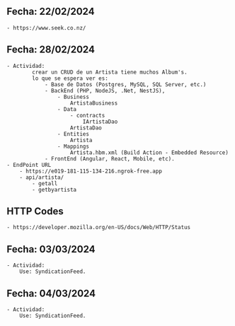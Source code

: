 ## Fecha: 22/02/2024
    - https://www.seek.co.nz/

## Fecha: 28/02/2024

    - Actividad: 
            crear un CRUD de un Artista tiene muchos Album's.
            lo que se espera ver es: 
                - Base de Datos (Postgres, MySQL, SQL Server, etc.)
                - BackEnd (PHP, NodeJS, .Net, NestJS), 
                    - Business
                        ArtistaBusiness
                    - Data
                        - contracts
                            IArtistaDao
                        ArtistaDao
                    - Entities
                        Artista
                    - Mappings
                        Artista.hbm.xml (Build Action - Embedded Resource)
                - FrontEnd (Angular, React, Mobile, etc).
    - EndPoint URL
        - https://e019-181-115-134-216.ngrok-free.app
        - api/artista/
            - getall
            - getbyartista

## HTTP Codes
    - https://developer.mozilla.org/en-US/docs/Web/HTTP/Status
## Fecha: 03/03/2024

    - Actividad:
        Use: SyndicationFeed.
## Fecha: 04/03/2024
    
    - Actividad:
        Use: SyndicationFeed.